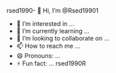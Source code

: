 rsed1990- 👋 Hi, I’m @Rsed19901
- 👀 I’m interested in ...
- 🌱 I’m currently learning ...
- 💞️ I’m looking to collaborate on ...
- 📫 How to reach me ...
- 😄 Pronouns: ...
- ⚡ Fun fact: ...
rsed1990R

<!---
Rsed19901/Rsed19901 is a ![1000015394](https://github.com/user-attachments/assets/bf6a3a22-8252-447f-bbba-0268b86d2245)
✨ special ✨ repository because its `README.md` (this file) appears on your GitHub profile.
You can click the Preview link to take a look at your changes.
--

->
